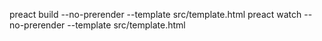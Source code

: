 preact build --no-prerender --template src/template.html
preact watch --no-prerender --template src/template.html
